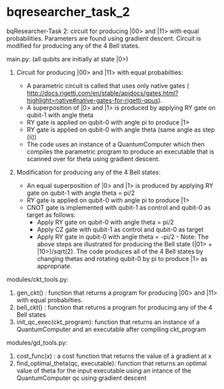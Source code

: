 # bqresearcher_task_2
bqResearcher-Task 2: circuit for producing |00> and |11> with equal probabilities. Parameters are found using gradient descent. Circuit is modified for producing any of the 4 Bell states.

main.py: (all qubits are initially at state |0>)
  1. Circuit for producing |00> and |11> with equal probabilties:
     - A parametric circuit is called that uses only native gates ( http://docs.rigetti.com/en/stable/apidocs/gates.html?highlight=native#native-gates-for-rigetti-qpus). 
     - A superposition of |0> and |1> is produced by applying RY gate on qubit-1 with angle theta
     - RY gate is applied on qubit-0 with angle pi to produce |1>
     - RY gate is applied on qubit-0 with angle theta (same angle as step (ii))
     - The code uses an instance of a QuantumComputer which then compiles the parametric program to produce an executable that is scanned over for theta using gradient descent.
    
  2. Modification for producing any of the 4 Bell states:
     - An equal superposition of |0> and |1> is produced by applying RY gate on qubit-1 with angle theta = pi/2 
     - RY gate is applied on qubit-0 with angle pi to produce |1>
     - CNOT gate is implemented with qubit-1 as control and qubit-0 as target as follows:
          - Apply RY gate on qubit-0 with angle theta = pi/2
          - Apply CZ gate with qubit-1 as control and qubit-0 as target
          - Apply RY gate in qubit-0 with angle theta = -pi/2
    - Note: The above steps are illustrated for producing the Bell state (|01> + |10>)/sqrt(2). The code produces all of the 4 Bell states by changing thetas and rotating qubit-0 by pi to produce |1> as appropriate. 
    
    
modules/ckt_tools.py:
  1. gen_ckt() : function that returns a program for producing |00> and |11> with equal probabilties.
  2. bell_ckt() : function that returns a program for producing any of the 4 Bell states
  3. init_qc_exec(ckt_program): function that returns an instance of a QuantumComputer and an executable after compiling ckt_program 
  
modules/gd_tools.py:
  1. cost_func(x) : a cost function that returns the value of a gradient at x
  2. find_optimal_theta(qc, executable): function that returns an optimal value of theta for the input executable using an intance of the QuantumComputer qc using gradient descent
